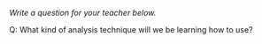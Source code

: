 _Write a question for your teacher below._

Q: What kind of analysis technique will we be learning how to use?
